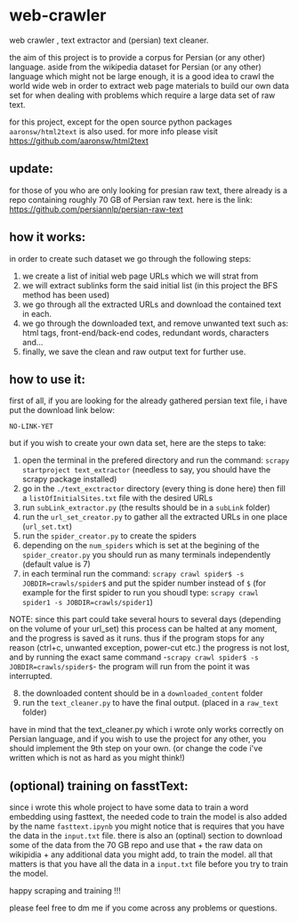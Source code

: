 web-crawler
===========
web crawler , text extractor and (persian) text cleaner.

the aim of this project is to provide a corpus for Persian (or any other) language.
aside from the wikipedia dataset for Persian (or any other) language which might not be large enough, it is a good idea to crawl the world wide web in order to extract web page materials to build our own data set for when dealing with problems which require a large data set of raw text.

for this project, except for the open source python packages `aaronsw/html2text` is also used. for more info please visit https://github.com/aaronsw/html2text

update:
-------
for those of you who are only looking for presian raw text, there already is a repo containing roughly 70 GB of Persian raw text. here is the link: https://github.com/persiannlp/persian-raw-text

how it works:
-----------------------
in order to create such dataset we go through the following steps:
1. we create a list of initial web page URLs which we will strat from
2. we will extract sublinks form the said initial list (in this project the BFS method has been used)
3. we go through all the extracted URLs and download the contained text in each.
4. we go through the downloaded text, and remove unwanted text such as: html tags, front-end/back-end codes, redundant words, characters and...
5. finally, we save the clean and raw output text for further use.

how to use it:
-----------------------
first of all, if you are looking for the already gathered persian text file, i have put the download link below:

`NO-LINK-YET`

but if you wish to create your own data set, here are the steps to take:

1. open the terminal in the prefered directory and run the command: `scrapy startproject text_extractor` (needless to say, you should have the scrapy package installed)
2. go in the `./text_exctractor` directory (every thing is done here) then fill a `listOfInitialSites.txt` file with the desired URLs
3. run `subLink_extractor.py` (the results should be in a `subLink` folder)
4. run the `url_set_creator.py` to gather all the extracted URLs in one place (`url_set.txt`)
5. run the `spider_creator.py` to create the spiders
6. depending on the `num_spiders` which is set at the begining of the `spider_creator.py` you should run as many terminals independently (default value is 7)
7. in each terminal run the command: `scrapy crawl spider$ -s JOBDIR=crawls/spider$` and put the spider number instead of `$` (for example for the first spider to run you shoudl type: `scrapy crawl spider1 -s JOBDIR=crawls/spider1`)

NOTE: since this part could take several hours to several days (depending on the volume of your url_set) this process can be halted at any moment, and the progress is saved as it runs. thus if the program stops for any reason (ctrl+c, unwanted exception, power-cut etc.) the progress is not lost, and by running the exact same command -`scrapy crawl spider$ -s JOBDIR=crawls/spider$`- the program will run from the point it was interrupted.

8. the downloaded content should be in a `downloaded_content` folder
9. run the `text_cleaner.py` to have the final output. (placed in a `raw_text `folder)

have in mind that the text_cleaner.py which i wrote only works correctly on Persian language, and if you wish to use the project for any other, you should implement the 9th step on your own. (or change the code i've written which is not as hard as you might think!)

(optional) training on fasstText:
---------------------------------
since i wrote this whole project to have some data to train a word embedding using fasttext, the needed code to train the model is also added by the name `fasttext.ipynb`
you might notice that is requires that you have the data in the `input.txt` file. 
there is also an (optinal) section to download some of the data from the 70 GB repo and use that + the raw data on wikipidia + any additional data you might add, to train the model. all that matters is that you have all the data in a `input.txt` file before you try to train the model.

happy scraping and training !!!

please feel free to dm me if you come across any problems or questions.
